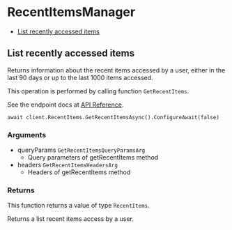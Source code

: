 # RecentItemsManager


- [List recently accessed items](#list-recently-accessed-items)

## List recently accessed items

Returns information about the recent items accessed
by a user, either in the last 90 days or up to the last
1000 items accessed.

This operation is performed by calling function `GetRecentItems`.

See the endpoint docs at
[API Reference](https://developer.box.com/reference/get-recent-items/).

<!-- sample get_recent_items -->
```
await client.RecentItems.GetRecentItemsAsync().ConfigureAwait(false)
```

### Arguments

- queryParams `GetRecentItemsQueryParamsArg`
  - Query parameters of getRecentItems method
- headers `GetRecentItemsHeadersArg`
  - Headers of getRecentItems method


### Returns

This function returns a value of type `RecentItems`.

Returns a list recent items access by a user.


